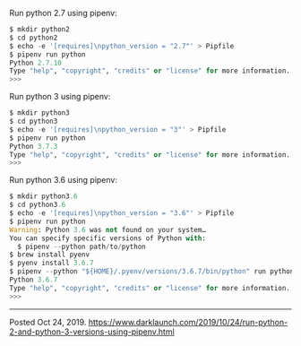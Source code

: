 Run python 2.7 using pipenv:

```python
$ mkdir python2
$ cd python2
$ echo -e '[requires]\npython_version = "2.7"' > Pipfile
$ pipenv run python
Python 2.7.10
Type "help", "copyright", "credits" or "license" for more information.
>>>
```

Run python 3 using pipenv:

```python
$ mkdir python3
$ cd python3
$ echo -e '[requires]\npython_version = "3"' > Pipfile
$ pipenv run python
Python 3.7.3
Type "help", "copyright", "credits" or "license" for more information.
>>>
```

Run python 3.6 using pipenv:

```python
$ mkdir python3.6
$ cd python3.6
$ echo -e '[requires]\npython_version = "3.6"' > Pipfile
$ pipenv run python
Warning: Python 3.6 was not found on your system…
You can specify specific versions of Python with:
  $ pipenv --python path/to/python
$ brew install pyenv
$ pyenv install 3.6.7
$ pipenv --python "${HOME}/.pyenv/versions/3.6.7/bin/python" run python
Python 3.6.7
Type "help", "copyright", "credits" or "license" for more information.
>>>
```

---


Posted Oct 24, 2019.
https://www.darklaunch.com/2019/10/24/run-python-2-and-python-3-versions-using-pipenv.html